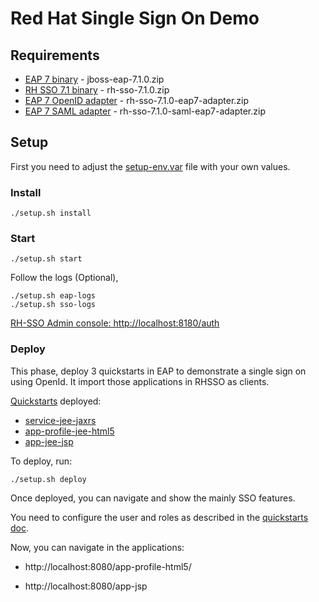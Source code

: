 # Red Hat Single Sign On Demo

## Requirements

* [EAP 7 binary](https://access.redhat.com/jbossnetwork/restricted/softwareDownload.html?softwareId=55301) - jboss-eap-7.1.0.zip 
* [RH SSO 7.1 binary](https://access.redhat.com/jbossnetwork/restricted/softwareDownload.html?softwareId=50621) - rh-sso-7.1.0.zip
* [EAP 7 OpenID adapter](https://access.redhat.com/jbossnetwork/restricted/softwareDownload.html?softwareId=50601) - rh-sso-7.1.0-eap7-adapter.zip
* [EAP 7 SAML adapter](https://access.redhat.com/jbossnetwork/restricted/softwareDownload.html?softwareId=50551) - rh-sso-7.1.0-saml-eap7-adapter.zip

## Setup

First you need to adjust the [setup-env.var](setup-env.sh) file with your own values.

### Install

    ./setup.sh install

### Start 

    ./setup.sh start

Follow the logs (Optional),

    ./setup.sh eap-logs
    ./setup.sh sso-logs

[RH-SSO Admin console: http://localhost:8180/auth](http://localhost:8180/auth)

### Deploy

This phase, deploy 3 quickstarts in EAP to demonstrate a single sign on using OpenId. It import those applications in RHSSO as clients. 

[Quickstarts](https://github.com/redhat-developer/redhat-sso-quickstarts) deployed: 

* [service-jee-jaxrs](https://github.com/redhat-developer/redhat-sso-quickstarts/tree/7.1.x/service-jee-jaxrs)
* [app-profile-jee-html5](https://github.com/redhat-developer/redhat-sso-quickstarts/tree/7.1.x/app-profile-jee-html5)
* [app-jee-jsp](https://github.com/redhat-developer/redhat-sso-quickstarts/tree/7.1.x/app-jee-jsp)

To deploy, run: 

    ./setup.sh deploy

Once deployed, you can navigate and show the mainly SSO features.

You need to configure the user and roles as described in the [quickstarts doc](https://github.com/redhat-developer/redhat-sso-quickstarts#create-roles-and-user).

Now, you can navigate in the applications: 

* http://localhost:8080/app-profile-html5/

* http://localhost:8080/app-jsp



